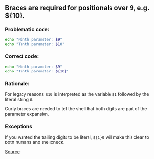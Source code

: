 ## Braces are required for positionals over 9, e.g. ${10}.

### Problematic code:

```sh
echo "Ninth parameter: $9"
echo "Tenth parameter: $10"
```

### Correct code:

```sh
echo "Ninth parameter: $9"
echo "Tenth parameter: ${10}"
```

### Rationale:

For legacy reasons, `$10` is interpreted as the variable `$1` followed by the literal string `0`.

Curly braces are needed to tell the shell that both digits are part of the parameter expansion.

### Exceptions

If you wanted the trailing digits to be literal, `${1}0` will make this clear to both humans and shellcheck.

[Source](https://github.com/koalaman/shellcheck/wiki/SC1037)

